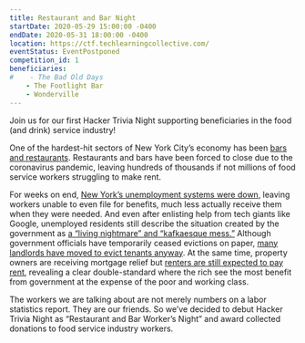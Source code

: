 ```yaml
---
title: Restaurant and Bar Night
startDate: 2020-05-29 15:00:00 -0400
endDate: 2020-05-31 18:00:00 -0400
location: https://ctf.techlearningcollective.com/
eventStatus: EventPostponed
competition_id: 1
beneficiaries:
#    - The Bad Old Days
    - The Footlight Bar
    - Wonderville
---
```


Join us for our first Hacker Trivia Night supporting beneficiaries in the food (and drink) service industry!

One of the hardest-hit sectors of New York City&rsquo;s economy has been [bars and restaurants](https://www.businessinsider.com/nyc-restaurant-workers-coronavirus-unemployment-2020-3?op=1). Restaurants and bars have been forced to close due to the coronavirus pandemic, leaving hundreds of thousands if not millions of food service workers struggling to make rent.

For weeks on end, [New York&rsquo;s unemployment systems were down](https://gothamist.com/news/ny-unemployment-claims-applying-website-crashing), leaving workers unable to even file for benefits, much less actually receive them when they were needed. And even after enlisting help from tech giants like Google, unemployed residents still describe the situation created by the government as [a &ldquo;living nightmare&rdquo; and &ldquo;kafkaesque mess.&rdquo;](https://gothamist.com/news/coronavirus-unemployment-benefits-in-ny-is-still-a-kafkaesque-mess) Although government officials have temporarily ceased evictions on paper, [many landlords have moved to evict tenants anyway](https://www.propublica.org/article/despite-federal-ban-landlords-are-still-moving-to-evict-people-during-the-pandemic). At the same time, property owners are receiving mortgage relief but [renters are still expected to pay rent](https://gothamist.com/news/cuomo-gives-ny-homeowners-coronavirus-mortgage-benefit-no-relief-renters-edge), revealing a clear double-standard where the rich see the most benefit from government at the expense of the poor and working class.

The workers we are talking about are not merely numbers on a labor statistics report. They are our friends. So we&rsquo;ve decided to debut Hacker Trivia Night as &ldquo;Restaurant and Bar Worker&rsquo;s Night&rdquo; and award collected donations to food service industry workers.
